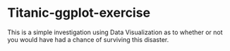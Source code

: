 # Titanic-ggplot-exercise

This is a simple investigation using Data Visualization as to whether or not you would have had a chance of surviving this disaster.
